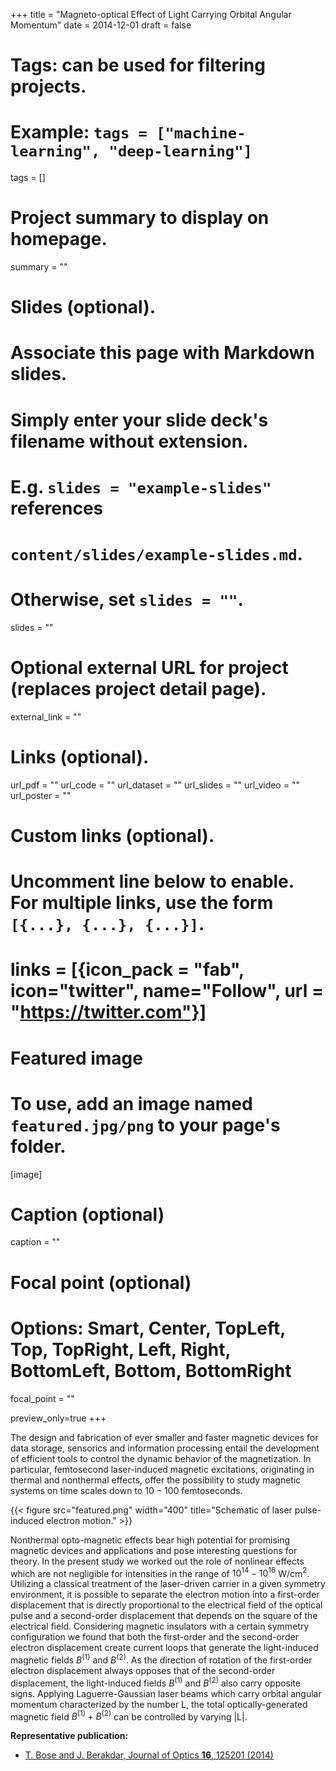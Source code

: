 +++
title = "Magneto-optical Effect of Light Carrying Orbital Angular Momentum"
date = 2014-12-01
draft = false

# Tags: can be used for filtering projects.
# Example: `tags = ["machine-learning", "deep-learning"]`
tags = []

# Project summary to display on homepage.
summary = ""

# Slides (optional).
#   Associate this page with Markdown slides.
#   Simply enter your slide deck's filename without extension.
#   E.g. `slides = "example-slides"` references 
#   `content/slides/example-slides.md`.
#   Otherwise, set `slides = ""`.
slides = ""

# Optional external URL for project (replaces project detail page).
external_link = ""

# Links (optional).
url_pdf = ""
url_code = ""
url_dataset = ""
url_slides = ""
url_video = ""
url_poster = ""

# Custom links (optional).
#   Uncomment line below to enable. For multiple links, use the form `[{...}, {...}, {...}]`.
# links = [{icon_pack = "fab", icon="twitter", name="Follow", url = "https://twitter.com"}]

# Featured image
# To use, add an image named `featured.jpg/png` to your page's folder. 
[image]
  # Caption (optional)
  caption = ""

  # Focal point (optional)
  # Options: Smart, Center, TopLeft, Top, TopRight, Left, Right, BottomLeft, Bottom, BottomRight
  focal_point = ""
  
  preview_only=true
+++

The design and fabrication of ever smaller and faster magnetic devices for data storage, sensorics and information processing entail the development of efficient tools to control the dynamic behavior of the magnetization. In particular, femtosecond laser-induced magnetic excitations, originating in thermal and nonthermal effects, offer the possibility to study magnetic systems on time scales down to $10-100$ femtoseconds.

{{< figure src="featured.png" width="400" title="Schematic of laser pulse-induced electron motion." >}}

Nonthermal opto-magnetic effects bear high potential for promising magnetic devices and applications and pose interesting questions for theory. In the present study we worked out the role of nonlinear effects which are not negligible for intensities in the range of $10^{14} - 10^{16}$ W/cm$^2$. Utilizing a classical treatment of the laser-driven carrier in a given symmetry environment, it is possible to separate the electron motion into a first-order displacement that is directly proportional to the electrical field of the optical pulse and a second-order displacement that depends on the square of the electrical field. Considering magnetic insulators with a certain symmetry configuration we found that both the first-order and the second-order electron displacement create current loops that generate the light-induced magnetic fields $B^{(1)}$ and $B^{(2)}$. As the direction of rotation of the first-order electron displacement always opposes that of the second-order displacement, the light-induced fields $B^{(1)}$ and $B^{(2)}$ also carry opposite signs. Applying Laguerre-Gaussian laser beams which carry orbital angular momentum characterized by the number L, the total optically-generated magnetic field $B^{(1)} + B^{(2)}$ can be controlled by varying |L|.

**Representative publication:** 

- [T. Bose and J. Berakdar, Journal of Optics **16**, 125201 (2014)](https://iopscience.iop.org/article/10.1088/2040-8978/16/12/125201)

